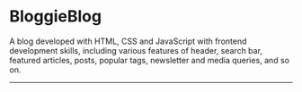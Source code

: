 # BloggieBlog
A blog developed with HTML, CSS and JavaScript with frontend development skills, including various features of header, search bar, featured articles, posts, popular tags, newsletter and media queries, and so on.<br/><hr>

 
